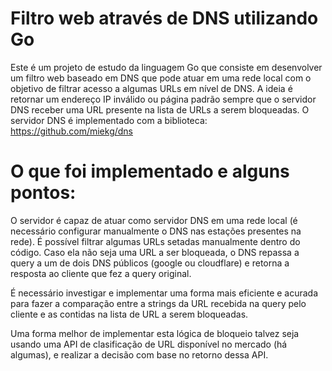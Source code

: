 # Filtro web através de DNS utilizando Go

Este é um projeto de estudo da linguagem Go que consiste em desenvolver um filtro web baseado em DNS que pode atuar em uma rede local com o objetivo
de filtrar acesso a algumas URLs em nível de DNS. A ideia é retornar um endereço IP inválido ou página padrão sempre que o servidor DNS receber uma
URL presente na lista de URLs a serem bloqueadas.
O servidor DNS é implementado com a biblioteca: https://github.com/miekg/dns

# O que foi implementado e alguns pontos:

O servidor é capaz de atuar como servidor DNS em uma rede local (é necessário configurar manualmente o DNS nas estações presentes na rede). É possível filtrar
algumas URLs setadas manualmente dentro do código. Caso ela não seja uma URL a ser bloqueada, o DNS repassa a query a um de dois DNS públicos (google ou cloudflare)
e retorna a resposta ao cliente que fez a query original.

É necessário investigar e implementar uma forma mais eficiente e acurada para fazer a comparação entre a strings da URL recebida na query pelo cliente e as
contidas na lista de URL a serem bloqueadas.

Uma forma melhor de implementar esta lógica de bloqueio talvez seja usando uma API de clasificação de URL disponível no mercado (há algumas), e realizar a decisão com base no retorno dessa API.



